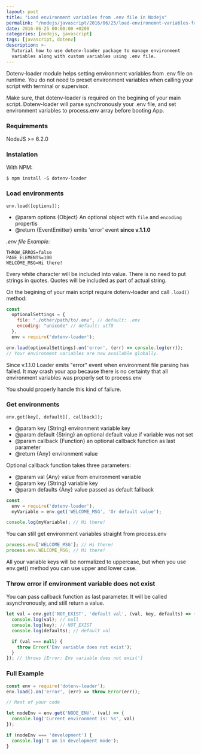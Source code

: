 ```yaml
---
layout: post
title: "Load environment variables from .env file in Nodejs"
permalink: "/nodejs/javascript/2016/06/25/load-environemnt-variables-from-env-file-in-nodejs/"
date: 2016-06-25 00:00:00 +0200
categories: [nodejs, javascript]
tags: [javascript, dotenv]
description: >-
  Tutorial how to use dotenv-loader package to manage environment
  variables along with custom variables using .env file.
---
```


Dotenv-loader module helps setting environment variables from .env file on runtime.
You do not need to preset environment variables when calling your script with terminal or supervisor.

Make sure, that dotenv-loader is required on the begining of your main script.
Dotenv-loader will parse synchronously your .env file, and set environment variables to process.env array before booting App.

### Requirements

NodeJS >= 6.2.0

### Instalation

With NPM:

```console
$ npm install -S dotenv-loader
```

### Load environments

`env.load([options]);`

* @param options {Object} An optional object with `file` and `encoding` propertis
* @return {EventEmitter} emits 'error' event **since v.1.1.0**


*.env file Example:*

```
THROW_ERROS=false
PAGE_ELEMENTS=100
WELCOME_MSG=Hi there!
```

Every white character will be included into value.
There is no need to put strings in quotes. Quotes will be included as part of actual string.

On the begining of your main script require dotenv-loader and call `.load()` method:

```javascript
const
  optionalSettings = {
    file: "./other/path/to/.env", // default: .env
    encoding: "unicode" // default: utf8
  },
  env = require('dotenv-loader');

env.load(optionalSettings).on('error', (err) => console.log(err));
// Your environment variables are now available globally.
```

Since v.1.1.0 Loader emits "error" event when environment file parsing has failed.
It may crash your app because there is no certainty that all environment variables was properly set to process.env

You should properly handle this kind of failure.

### Get environments

`env.get(key[, default][, callback]);`

* @param key {String} environment variable key
* @param default {String} an optional default value if variable was not set
* @param callback {Function} an optional callback function as last parameter
* @return {Any} environment value

Optional callback function takes three parameters:

* @param val {Any} value from environment variable
* @param key {String} variable key
* @param defaults {Any} value passed as default fallback

```javascript
const
  env = require('dotenv-loader'),
  myVariable = env.get('WELCOME_MSG', 'Or default value');

console.log(myVariable); // Hi there!
```

You can still get environment variables straight from process.env

```javascript
process.env['WELCOME_MSG']; // Hi there!
process.env.WELCOME_MSG; // Hi there!
```

All your variable keys will be normalized to uppercase, but when you use env.get() method you can use upper and lower case.

### Throw error if environment variable does not exist

You can pass callback function as last parameter. It will be called asynchronously, and still return a value.

```javascript
let val = env.get('NOT_EXIST', 'default val', (val, key, defaults) => {
  console.log(val); // null
  console.log(key); // NOT_EXIST
  console.log(defaults); // default val

  if (val === null) {
    throw Error('Env variable does not exist');
  }
}); // throws [Error: Env variable does not exist']
```

### Full Example

```javascript
const env = require('dotenv-loader');
env.load().on('error', (err) => throw Error(err));

// Rest of your code

let nodeEnv = env.get('NODE_ENV', (val) => {
  console.log('Current environment is: %s', val)
});

if (nodeEnv === 'development') {
  console.log('I am in development mode');
}
```

